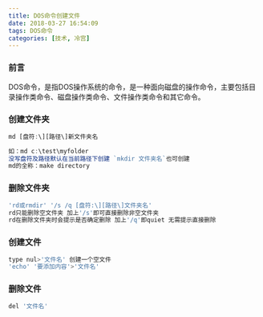 ```yaml
---
title: DOS命令创建文件
date: 2018-03-27 16:54:09
tags: DOS命令
categories: [技术, 冷宫]
---
```


### 前言

​    DOS命令，是指DOS操作系统的命令，是一种面向磁盘的操作命令，主要包括目录操作类命令、磁盘操作类命令、文件操作类命令和其它命令。

### 创建文件夹 

```javascript
md [盘符:\][路径\]新文件夹名

如：md c:\test\myfolder 
没写盘符及路径默认在当前路径下创建 `mkdir 文件夹名`也可创建 
md的全称：make directory
```

### 删除文件夹

```javascript
'rd或rmdir' '/s /q [盘符:\][路径\]文件夹名' 
rd只能删除空文件夹 加上'/s'即可直接删除非空文件夹
rd在删除文件夹时会提示是否确定删除 加上'/q'即quiet 无需提示直接删除
```

### 创建文件

```javascript
type nul>'文件名' 创建一个空文件
'echo' '要添加内容'>'文件名'
```

### 删除文件

```javascript
del '文件名'
```

